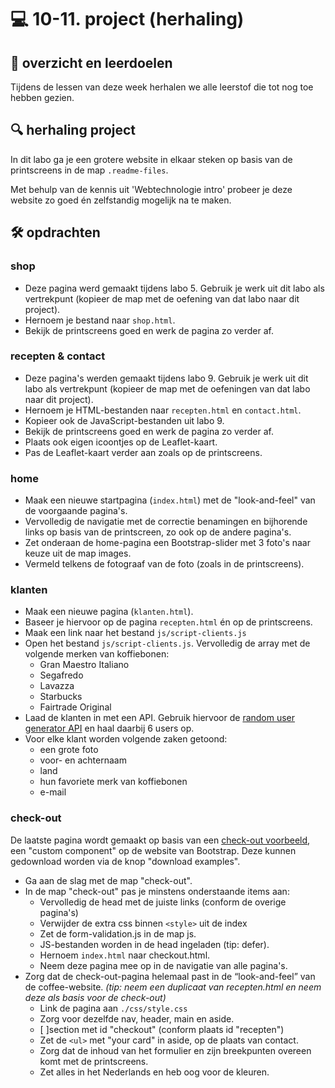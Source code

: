 # 💻 10-11. project (herhaling)

## 🥅 overzicht en leerdoelen

Tijdens de lessen van deze week herhalen we alle leerstof die tot nog toe hebben gezien.

## 🔍 herhaling project

In dit labo ga je een grotere website in elkaar steken op basis van de printscreens in de map `.readme-files`.

Met behulp van de kennis uit 'Webtechnologie intro' probeer je deze website zo goed én zelfstandig mogelijk na te maken.

## 🛠️ opdrachten

### shop

 - Deze pagina werd gemaakt tijdens labo 5. Gebruik je werk uit dit labo als vertrekpunt (kopieer de map met de oefening van dat labo naar dit project). 
 - Hernoem je bestand naar `shop.html`.
 - Bekijk de printscreens goed en werk de pagina zo verder af.

### recepten & contact

 - Deze pagina's werden gemaakt tijdens labo 9. Gebruik je werk uit dit labo als vertrekpunt (kopieer de map met de oefeningen van dat labo naar dit project). 
 - Hernoem je HTML-bestanden naar `recepten.html` en `contact.html`.
 - Kopieer ook de JavaScript-bestanden uit labo 9.
 - Bekijk de printscreens goed en werk de pagina zo verder af.
 - Plaats ook eigen icoontjes op de Leaflet-kaart. 
 - Pas de Leaflet-kaart verder aan zoals op de printscreens.

### home

 - Maak een nieuwe startpagina (`index.html`) met de "look-and-feel" van de voorgaande pagina's.
 - Vervolledig de navigatie met de correctie benamingen en bijhorende links op basis van de printscreen, zo ook op de andere pagina's.
 - Zet onderaan de home-pagina een Bootstrap-slider met 3 foto's naar keuze uit de map images.
 - Vermeld telkens de fotograaf van de foto (zoals in de printscreens).

### klanten

 - Maak een nieuwe pagina (`klanten.html`).
 - Baseer je hiervoor op de pagina `recepten.html` én op de printscreens.
 - Maak een link naar het bestand `js/script-clients.js`
 - Open het bestand `js/script-clients.js`. Vervolledig de array met de volgende merken van koffiebonen:
    - Gran Maestro Italiano
    - Segafredo
    - Lavazza
    - Starbucks
    - Fairtrade Original
 - Laad de klanten in met een API. Gebruik hiervoor de [random user generator API](https://randomuser.me/) en haal daarbij 6 users op.
 - Voor elke klant worden volgende zaken getoond:
    - een grote foto
    - voor- en achternaam
    - land
    - hun favoriete merk van koffiebonen
    - e-mail

### check-out

De laatste pagina wordt gemaakt op basis van een [check-out voorbeeld](https://getbootstrap.com/docs/5.3/examples/), een "custom component" op de website van Bootstrap. Deze kunnen gedownload worden via de knop "download examples".

 - Ga aan de slag met de map "check-out".
 - In de map "check-out" pas je minstens onderstaande items aan:
    - Vervolledig de head met de juiste links (conform de overige pagina's)
    - Verwijder de extra css binnen `<style>` uit de index
    - Zet de form-validation.js in de map js.
    - JS-bestanden worden in de head ingeladen (tip: defer).
    - Hernoem `index.html` naar checkout.html.
    - Neem deze pagina mee op in de navigatie van alle pagina's.
 - Zorg dat de check-out-pagina helemaal past in de “look-and-feel” van
de coffee-website.
    *(tip: neem een duplicaat van recepten.html en neem deze als basis voor de check-out)*
    - Link de pagina aan `./css/style.css`
    - Zorg voor dezelfde nav, header, main en aside.
    - [ ]section met id "checkout" (conform plaats id "recepten")
    - Zet de `<ul>` met "your card" in aside, op de plaats van contact.
    - Zorg dat de inhoud van het formulier en zijn breekpunten overeen komt met de printscreens.
    - Zet alles in het Nederlands en heb oog voor de kleuren.